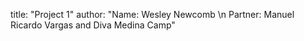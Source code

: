 title: "Project 1"
author: "Name: Wesley Newcomb \n Partner: Manuel Ricardo Vargas and Diva Medina Camp"